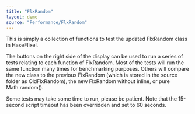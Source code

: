 ```yaml
---
title: "FlxRandom"
layout: demo
source: "Performance/FlxRandom"
---
```


This is simply a collection of functions to test the updated FlxRandom class in HaxeFlixel.

The buttons on the right side of the display can be used to run a series of tests relating to each function of FlxRandom. Most of the tests will run the same function many times for benchmarking purposes. Others will compare the new class to the previous FlxRandom (which is stored in the source folder as OldFlxRandom), the new FlxRandom without inline, or pure Math.random().

Some tests may take some time to run, please be patient. Note that the 15-second script timeout has been overridden and set to 60 seconds.
